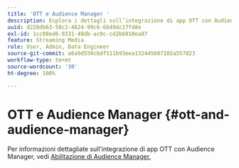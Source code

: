 ```yaml
---
title: 'OTT e Audience Manager '
description: Esplora i dettagli sull’integrazione di app OTT con Audience Manager.
uuid: d228db63-59c2-4624-99c6-6b49dc17f48e
exl-id: 1cc08ed6-9331-48db-ac0c-cd2b6810ea87
feature: Streaming Media
role: User, Admin, Data Engineer
source-git-commit: a6a9d550cbdf511b93eea132445607102a557823
workflow-type: tm+mt
source-wordcount: '30'
ht-degree: 100%

---
```


# OTT e Audience Manager {#ott-and-audience-manager}

Per informazioni dettagliate sull’integrazione di app OTT con Audience Manager, vedi [Abilitazione di Audience Manager.](/help/legacy/intro-to-ava/am-enablement.md)
